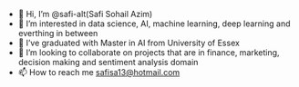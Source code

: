 - 👋 Hi, I’m @safi-alt(Safi Sohail Azim)
- 👀 I’m interested in data science, AI, machine learning, deep learning and everthing in between
- 🌱 I’ve graduated with Master in AI from University of Essex
- 💞️ I’m looking to collaborate on projects that are in finance, marketing, decision making and sentiment analysis domain
- 📫 How to reach me safisa13@hotmail.com

<!---
safi-alt/safi-alt is a ✨ special ✨ repository because its `README.md` (this file) appears on your GitHub profile.
You can click the Preview link to take a look at your changes.
--->
